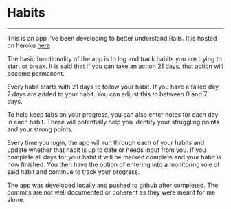 # Habits
***
This is an app I've been developing to better understand Rails. It is hosted on heroku [here](http://mighty-brushlands-7897.herokuapp.com)

The basic functionality of the app is to log and track habits you are trying to start or break. It is said that if you can take an action 21 days, that action will become permanent.

Every habit starts with 21 days to follow your habit. If you have a failed day, 7 days are added to your habit. You can adjust this to between 0 and 7 days.

To help keep tabs on your progress, you can also enter notes for each day in each habit. These will potentially help you identify your struggling points and your strong points.

Every time you login, the app will run through each of your habits and update whether that habit is up to date or needs input from you. If you complete all days for your habit it will be marked complete and your habit is now finished. You then have the option of entering into a monitoring role of said habit and continue to track your progress.

The app was developed locally and pushed to github after completed. The commits are not well documented or coherent as they were meant for me alone.